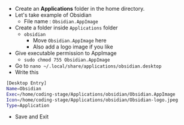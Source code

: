-  Create an **Applications** folder in the home directory.
- Let's take example of Obsidian
	- File name : `Obsidian.AppImage`
- Create a folder inside `Applications` folder
	-  `obsidian`
		- Move `Obsidian.AppImage` here
		- Also add a logo image if you like
- Give executable permission to AppImage
	- `sudo chmod 755 Obsidian.AppImage`
- Go to `nano ~/.local/share/applications/obsidian.desktop`
- Write this 
```bash
[Desktop Entry]
Name=Obsidian
Exec=/home/coding-stage/Applications/obsidian/Obsidian.AppImage
Icon=/home/coding-stage/Applications/obsidian/Obsidian-logo.jpeg
Type=Application
```
- Save and Exit